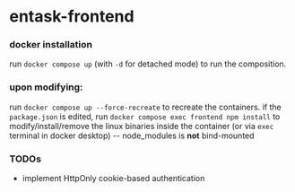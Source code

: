 # entask-frontend

### docker installation

run `docker compose up` (with `-d` for detached mode) to run the composition.

### upon modifying:

run `docker compose up --force-recreate` to recreate the containers.
if the `package.json` is edited, run `docker compose exec frontend npm install` to modify/install/remove the linux binaries inside the container (or via `exec` terminal in docker desktop) -- node_modules is **not** bind-mounted

### TODOs

- implement HttpOnly cookie-based authentication
